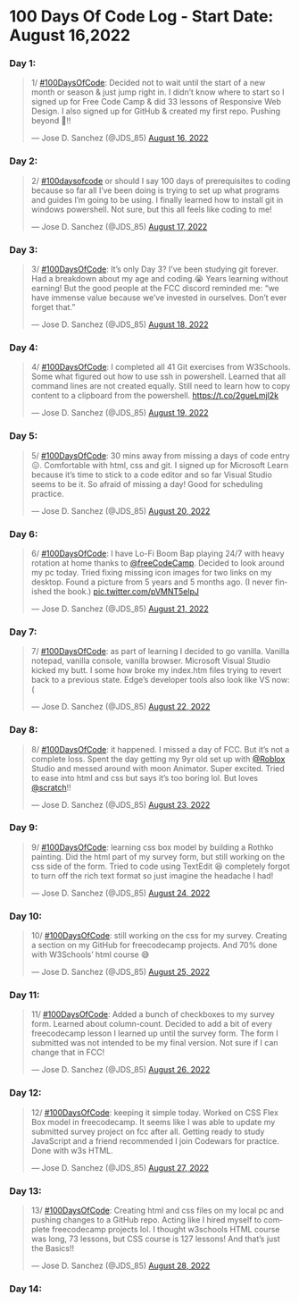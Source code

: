 # 100 Days Of Code Log - Start Date: August 16,2022

### Day 1: 

<blockquote class="twitter-tweet"><p lang="en" dir="ltr">1/ <a href="https://twitter.com/hashtag/100DaysOfCode?src=hash&amp;ref_src=twsrc%5Etfw">#100DaysOfCode</a>: Decided not to wait until the start of a new month or season &amp; just jump right in. I didn’t know where to start so I signed up for Free Code Camp &amp; did 33 lessons of Responsive Web Design. I also signed up for GitHub &amp; created my first repo. Pushing beyond 💯!!</p>&mdash; Jose D. Sanchez (@JDS_85) <a href="https://twitter.com/JDS_85/status/1559571058742665219?ref_src=twsrc%5Etfw">August 16, 2022</a></blockquote> 

### Day 2:

<blockquote class="twitter-tweet"><p lang="en" dir="ltr">2/ <a href="https://twitter.com/hashtag/100daysofcode?src=hash&amp;ref_src=twsrc%5Etfw">#100daysofcode</a> or should I say 100 days of prerequisites to coding because so far all I’ve been doing is trying to set up what programs and guides I’m going to be using. I finally learned how to install git in windows powershell. Not sure, but this all feels like coding to me!</p>&mdash; Jose D. Sanchez (@JDS_85) <a href="https://twitter.com/JDS_85/status/1560084725464694784?ref_src=twsrc%5Etfw">August 17, 2022</a></blockquote>

### Day 3:

<blockquote class="twitter-tweet"><p lang="en" dir="ltr">3/ <a href="https://twitter.com/hashtag/100DaysOfCode?src=hash&amp;ref_src=twsrc%5Etfw">#100DaysOfCode</a>: It’s only Day 3? I’ve been studying git forever. Had a breakdown about my age and coding.😭 Years learning without earning! But the good people at the FCC discord reminded me: “we have immense value because we’ve invested in ourselves. Don’t ever forget that.”</p>&mdash; Jose D. Sanchez (@JDS_85) <a href="https://twitter.com/JDS_85/status/1560353991392903169?ref_src=twsrc%5Etfw">August 18, 2022</a></blockquote>

### Day 4:

<blockquote class="twitter-tweet"><p lang="en" dir="ltr">4/ <a href="https://twitter.com/hashtag/100DaysOfCode?src=hash&amp;ref_src=twsrc%5Etfw">#100DaysOfCode</a>: I completed all 41 Git exercises from W3Schools. Some what figured out how to use ssh in powershell. Learned that all command lines are not created equally. Still need to learn how to copy content to a clipboard from the powershell. <a href="https://t.co/2gueLmjl2k">https://t.co/2gueLmjl2k</a></p>&mdash; Jose D. Sanchez (@JDS_85) <a href="https://twitter.com/JDS_85/status/1560558534210818048?ref_src=twsrc%5Etfw">August 19, 2022</a></blockquote>

### Day 5:
<blockquote class="twitter-tweet"><p lang="en" dir="ltr">5/ <a href="https://twitter.com/hashtag/100DaysOfCode?src=hash&amp;ref_src=twsrc%5Etfw">#100DaysOfCode</a>: 30 mins away from missing a days of code entry 😖. Comfortable with html, css and git. I signed up for Microsoft Learn because it’s time to stick to a code editor and so far Visual Studio seems to be it. So afraid of missing a day! Good for scheduling practice.</p>&mdash; Jose D. Sanchez (@JDS_85) <a href="https://twitter.com/JDS_85/status/1561194076032180227?ref_src=twsrc%5Etfw">August 20, 2022</a></blockquote>

### Day 6:
<blockquote class="twitter-tweet"><p lang="en" dir="ltr">6/ <a href="https://twitter.com/hashtag/100DaysOfCode?src=hash&amp;ref_src=twsrc%5Etfw">#100DaysOfCode</a>: I have Lo-Fi Boom Bap playing 24/7 with heavy rotation at home thanks to <a href="https://twitter.com/freeCodeCamp?ref_src=twsrc%5Etfw">@freeCodeCamp</a>. Decided to look around my pc today. Tried fixing missing icon images for two links on my desktop. Found a picture from 5 years and 5 months ago. (I never finished the book.) <a href="https://t.co/pVMNT5elpJ">pic.twitter.com/pVMNT5elpJ</a></p>&mdash; Jose D. Sanchez (@JDS_85) <a href="https://twitter.com/JDS_85/status/1561450585635049473?ref_src=twsrc%5Etfw">August 21, 2022</a></blockquote>

### Day 7:
<blockquote class="twitter-tweet"><p lang="en" dir="ltr">7/ <a href="https://twitter.com/hashtag/100DaysOfCode?src=hash&amp;ref_src=twsrc%5Etfw">#100DaysOfCode</a>: as part of learning I decided to go vanilla. Vanilla notepad, vanilla console, vanilla browser. Microsoft Visual Studio kicked my butt. I some how broke my index.htm files trying to revert back to a previous state. Edge’s developer tools also look like VS now:(</p>&mdash; Jose D. Sanchez (@JDS_85) <a href="https://twitter.com/JDS_85/status/1561798473539887106?ref_src=twsrc%5Etfw">August 22, 2022</a></blockquote>

### Day 8:
<blockquote class="twitter-tweet"><p lang="en" dir="ltr">8/ <a href="https://twitter.com/hashtag/100DaysOfCode?src=hash&amp;ref_src=twsrc%5Etfw">#100DaysOfCode</a>: it happened. I missed a day of FCC. But it’s not a complete loss. Spent the day getting my 9yr old set up with <a href="https://twitter.com/Roblox?ref_src=twsrc%5Etfw">@Roblox</a> Studio and messed around with moon Animator. Super excited. Tried to ease into html and css but says it’s too boring lol. But loves <a href="https://twitter.com/scratch?ref_src=twsrc%5Etfw">@scratch</a>!!</p>&mdash; Jose D. Sanchez (@JDS_85) <a href="https://twitter.com/JDS_85/status/1562213319783731200?ref_src=twsrc%5Etfw">August 23, 2022</a></blockquote>

### Day 9:
<blockquote class="twitter-tweet"><p lang="en" dir="ltr">9/ <a href="https://twitter.com/hashtag/100DaysOfCode?src=hash&amp;ref_src=twsrc%5Etfw">#100DaysOfCode</a>: learning css box model by building a Rothko painting. Did the html part of my survey form, but still working on the css side of the form. Tried to code using TextEdit 😆 completely forgot to turn off the rich text format so just imagine the headache I had!</p>&mdash; Jose D. Sanchez (@JDS_85) <a href="https://twitter.com/JDS_85/status/1562575954257805314?ref_src=twsrc%5Etfw">August 24, 2022</a></blockquote>

### Day 10:
<blockquote class="twitter-tweet"><p lang="en" dir="ltr">10/ <a href="https://twitter.com/hashtag/100DaysOfCode?src=hash&amp;ref_src=twsrc%5Etfw">#100DaysOfCode</a>: still working on the css for my survey. Creating a section on my GitHub for freecodecamp projects. And 70% done with W3Schools’ html course 😅</p>&mdash; Jose D. Sanchez (@JDS_85) <a href="https://twitter.com/JDS_85/status/1562938437476696064?ref_src=twsrc%5Etfw">August 25, 2022</a></blockquote>

### Day 11:
<blockquote class="twitter-tweet"><p lang="en" dir="ltr">11/ <a href="https://twitter.com/hashtag/100DaysOfCode?src=hash&amp;ref_src=twsrc%5Etfw">#100DaysOfCode</a>: Added a bunch of checkboxes to my survey form. Learned about column-count. Decided to add a bit of every freecodecamp lesson I learned up until the survey form. The form I submitted was not intended to be my final version. Not sure if I can change that in FCC!</p>&mdash; Jose D. Sanchez (@JDS_85) <a href="https://twitter.com/JDS_85/status/1563301884101738496?ref_src=twsrc%5Etfw">August 26, 2022</a></blockquote>

### Day 12:
<blockquote class="twitter-tweet"><p lang="en" dir="ltr">12/ <a href="https://twitter.com/hashtag/100DaysOfCode?src=hash&amp;ref_src=twsrc%5Etfw">#100DaysOfCode</a>: keeping it simple today. Worked on CSS Flex Box model in freecodecamp. It seems like I was able to update my submitted survey project on fcc after all. Getting ready to study JavaScript and a friend recommended I join Codewars for practice. Done with w3s HTML.</p>&mdash; Jose D. Sanchez (@JDS_85) <a href="https://twitter.com/JDS_85/status/1563665432627892227?ref_src=twsrc%5Etfw">August 27, 2022</a></blockquote>

### Day 13: 
<blockquote class="twitter-tweet"><p lang="en" dir="ltr">13/ <a href="https://twitter.com/hashtag/100DaysOfCode?src=hash&amp;ref_src=twsrc%5Etfw">#100DaysOfCode</a>: Creating html and css files on my local pc and pushing changes to a GitHub repo. Acting like I hired myself to complete freecodecamp projects lol. I thought w3schools HTML course was long, 73 lessons, but CSS course is 127 lessons! And that’s just the Basics!!</p>&mdash; Jose D. Sanchez (@JDS_85) <a href="https://twitter.com/JDS_85/status/1564030849145864196?ref_src=twsrc%5Etfw">August 28, 2022</a></blockquote>

### Day 14:
